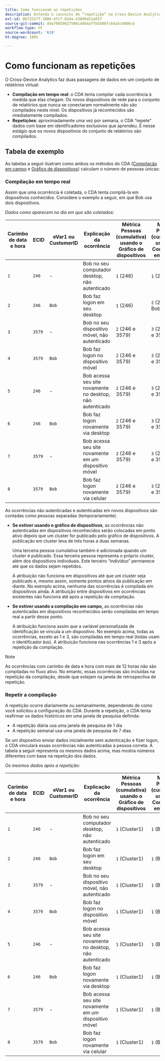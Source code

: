 ```yaml
---
title: Como funcionam as repetições
description: Entenda o conceito de “repetição” no Cross-Device Analytics
exl-id: 0b7252ff-3986-4fcf-810a-438d9a51e01f
source-git-commit: d4a70859027508cdd64affbb506fc64a3c4806cb
workflow-type: ht
source-wordcount: '619'
ht-degree: 100%

---
```


# Como funcionam as repetições

O Cross-Device Analytics faz duas passagens de dados em um conjunto de relatórios virtual:

* **Compilação em tempo real**: o CDA tenta compilar cada ocorrência à medida que elas chegam. Os novos dispositivos de rede para o conjunto de relatórios que nunca se conectaram normalmente não são compilados neste nível. Os dispositivos já reconhecidos são imediatamente compilados.
* **Repetições**: aproximadamente uma vez por semana, o CDA “repete” dados com base em identificadores exclusivos que aprendeu. É nesse estágio que os novos dispositivos do conjunto de relatórios são compilados.

## Tabela de exemplo

As tabelas a seguir ilustram como ambos os métodos do CDA ([Compilação em campo](field-based-stitching.md) e [Gráfico de dispositivos](device-graph.md)) calculam o número de pessoas únicas:

### Compilação em tempo real

Assim que uma ocorrência é coletada, o CDA tenta compilá-la em dispositivos conhecidos. Considere o exemplo a seguir, em que Bob usa dois dispositivos.

*Dados como aparecem no dia em que são coletados:*

| Carimbo de data e hora | ECID | eVar1 ou CustomerID | Explicação da ocorrência | Métrica Pessoas (cumulativa) usando o Gráfico de dispositivos | Métrica Pessoas (cumulativa) usando a Compilação em campo |
| --- | --- | --- | --- | --- | --- |
| `1` | `246` | - | Bob no seu computador desktop, não autenticado | `1` (246) | `1` (246) |
| `2` | `246` | `Bob` | Bob faz logon em seu desktop | `1` (246) | `2` (246 e Bob) |
| `3` | `3579` | - | Bob no seu dispositivo móvel, não autenticado | `2` (246 e 3579) | `3` (246, Bob e 3579) |
| `4` | `3579` | `Bob` | Bob faz logon no dispositivo móvel | `2` (246 e 3579) | `3` (246, Bob e 3579) |
| `5` | `246` | - | Bob acessa seu site novamente no desktop, não autenticado | `2` (246 e 3579) | `3` (246, Bob e 3579) |
| `6` | `246` | `Bob` | Bob faz logon novamente via desktop | `2` (246 e 3579) | `3` (246, Bob e 3579) |
| `7` | `3579` | - | Bob acessa seu site novamente em um dispositivo móvel | `2` (246 e 3579) | `3` (246, Bob e 3579) |
| `8` | `3579` | `Bob` | Bob faz logon novamente via celular | `2` (246 e 3579) | `3` (246, Bob e 3579) |

As ocorrências não autenticadas e autenticadas em novos dispositivos são contadas como pessoas separadas (temporariamente).

* **Se estiver usando o gráfico de dispositivos**, as ocorrências não autenticadas em dispositivos reconhecidos serão colocadas em ponto ativo depois que um cluster for publicado pelo gráfico de dispositivos. A publicação em cluster leva de três horas a duas semanas.

   Uma terceira pessoa cumulativa também é adicionada quando um cluster é publicado. Essa terceira pessoa representa o próprio cluster, além dos dispositivos individuais. Este terceiro “indivíduo” permanece até que os dados sejam repetidos.

   A atribuição não funciona em dispositivos até que um cluster seja publicado e, mesmo assim, somente pontos ativos da publicação em diante. No exemplo acima, nenhuma das ocorrências é compilada em dispositivos ainda. A atribuição entre dispositivos em ocorrências existentes não funciona até após a repetição da compilação.
* **Se estiver usando a compilação em campo,** as ocorrências não autenticadas em dispositivos reconhecidos serão compiladas em tempo real a partir desse ponto.

   A atribuição funciona assim que a variável personalizada de identificação se vincula a um dispositivo. No exemplo acima, todas as ocorrências, exceto as 1 e 3, são compiladas em tempo real (todas usam o identificador `Bob`). A atribuição funciona nas ocorrências 1 e 3 após a repetição da compilação.

>[!NOTE]
>
>As ocorrências com carimbo de data e hora com mais de 12 horas não são compiladas no fluxo ativo. No entanto, essas ocorrências são incluídas na repetição da compilação, desde que estejam na janela de retrospectiva de repetição.

### Repetir a compilação

A repetição ocorre diariamente ou semanalmente, dependendo de como você solicitou a configuração do CDA. Durante a repetição, o CDA tenta reafirmar os dados históricos em uma janela de pesquisa definida:

* A repetição diária usa uma janela de pesquisa de 1 dia
* A repetição semanal usa uma janela de pesquisa de 7 dias.

Se um dispositivo enviar dados inicialmente sem autenticação e fizer logon, o CDA vinculará essas ocorrências não autenticadas à pessoa correta. A tabela a seguir representa os mesmos dados acima, mas mostra números diferentes com base na repetição dos dados.

*Os mesmos dados após a repetição:*

| Carimbo de data e hora | ECID | eVar1 ou CustomerID | Explicação da ocorrência | Métrica Pessoas (cumulativa) usando o Gráfico de dispositivos | Métrica Pessoas (cumulativa) usando a Compilação em campo |
| --- | --- | --- | --- | --- | --- |
| `1` | `246` | - | Bob no seu computador desktop, não autenticado | `1` (Cluster1) | `1` (Bob) |
| `2` | `246` | `Bob` | Bob faz logon em seu desktop | `1` (Cluster1) | `1` (Bob) |
| `3` | `3579` | - | Bob no seu dispositivo móvel, não autenticado | `1` (Cluster1) | `1` (Bob) |
| `4` | `3579` | `Bob` | Bob faz logon no dispositivo móvel | `1` (Cluster1) | `1` (Bob) |
| `5` | `246` | - | Bob acessa seu site novamente no desktop, não autenticado | `1` (Cluster1) | `1` (Bob) |
| `6` | `246` | `Bob` | Bob faz logon novamente via desktop | `1` (Cluster1) | `1` (Bob) |
| `7` | `3579` | - | Bob acessa seu site novamente em um dispositivo móvel | `1` (Cluster1) | `1` (Bob) |
| `8` | `3579` | `Bob` | Bob faz logon novamente via celular | `1` (Cluster1) | `1` (Bob) |
